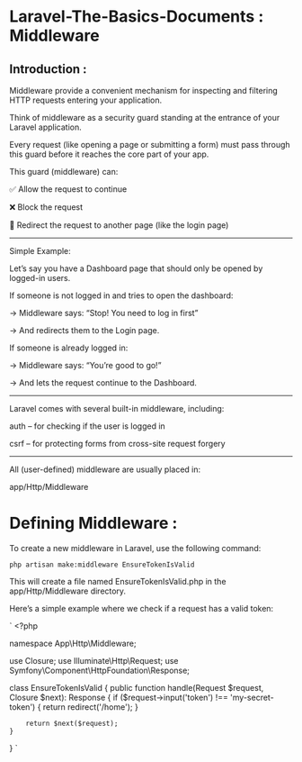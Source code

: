 # Laravel-The-Basics-Documents : Middleware

## Introduction : 
Middleware provide a convenient mechanism for inspecting and filtering HTTP requests entering your application.

Think of middleware as a security guard standing at the entrance of your Laravel application.

Every request (like opening a page or submitting a form) must pass through this guard before it reaches the core part of your app.

This guard (middleware) can:

✅ Allow the request to continue

❌ Block the request

🔁 Redirect the request to another page (like the login page)

---
Simple Example:

Let’s say you have a Dashboard page that should only be opened by logged-in users.

If someone is not logged in and tries to open the dashboard:

→ Middleware says: “Stop! You need to log in first”

→ And redirects them to the Login page.


If someone is already logged in:

→ Middleware says: “You’re good to go!”

→ And lets the request continue to the Dashboard.

---
Laravel comes with several built-in middleware, including:

auth – for checking if the user is logged in

csrf – for protecting forms from cross-site request forgery

---
All (user-defined) middleware are usually placed in:

app/Http/Middleware
#

# Defining Middleware :

To create a new middleware in Laravel, use the following command:

`php artisan make:middleware EnsureTokenIsValid`

This will create a file named EnsureTokenIsValid.php in the app/Http/Middleware directory.

Here’s a simple example where we check if a request has a valid token:

` <?php

namespace App\Http\Middleware;

use Closure;
use Illuminate\Http\Request;
use Symfony\Component\HttpFoundation\Response;

class EnsureTokenIsValid
{
    public function handle(Request $request, Closure $next): Response
    {
        if ($request->input('token') !== 'my-secret-token') {
            return redirect('/home');
        }

        return $next($request);
    }
}
`






